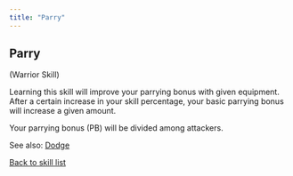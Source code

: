 ```yaml
---
title: "Parry"
---
```


## Parry

(Warrior Skill)

Learning this skill will improve your parrying bonus with given
equipment. After a certain increase in your skill percentage, your basic
parrying bonus will increase a given amount.

Your parrying bonus (PB) will be divided among attackers.

See also: [Dodge](Dodge "wikilink")

[Back to skill list](Skill "wikilink")